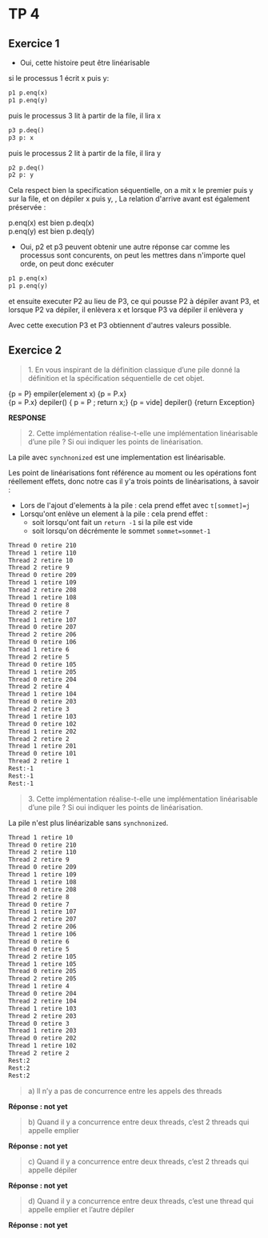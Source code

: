 # TP 4

## Exercice 1

-  Oui, cette histoire peut être linéarisable 

si le processus 1 écrit x puis y:   
```txt
p1 p.enq(x)
p1 p.enq(y)
```
    

puis le processus 3 lit à partir de la file, il lira x
```txt
p3 p.deq()
p3 p: x
```


puis le processus 2 lit à partir de la file, il  lira y
```txt
p2 p.deq()
p2 p: y
```
    

Cela respect bien la specification séquentielle, on a mit x le premier puis y sur la file, et on dépiler x puis y, , La relation d'arrive avant est également préservée :

p.enq(x) est bien p.deq(x)  
p.enq(y) est bien p.deq(y) 

- Oui, p2 et p3 peuvent obtenir une autre réponse car comme les processus sont concurents, on peut les mettres dans n'importe quel orde, on peut donc exécuter

```txt
p1 p.enq(x)
p1 p.enq(y)
```


et ensuite executer P2 au lieu de P3, ce qui pousse P2 à dépiler avant P3, et  lorsque P2 va dépiler, il enlèvera x et lorsque P3 va dépiler il enlèvera y

Avec cette execution P3 et P3 obtiennent d'autres valeurs possible.

## Exercice 2

> 1\. En vous inspirant de la définition classique d’une pile donné la définition et la spécification séquentielle de cet objet.

{p = P}    empiler(element x) {p = P.x}  
{p = P.x}  depiler() { p = P ; return x;} 
{p = vide] depiler() {return Exception}

**RESPONSE**

> 2\. Cette implémentation réalise-t-elle une implémentation linéarisable d’une pile ? Si oui indiquer les points de linéarisation.

La pile avec ```synchnonized``` est une implementation est linéarisable.

Les point de linéarisations font référence au moment ou les opérations font réellement effets, donc notre cas il y'a trois points de linéarisations, à savoir :  
- Lors de l'ajout d'elements à la pile : cela prend effet avec ```t[sommet]=j```  
- Lorsqu'ont enlève un element à la pile : cela prend effet :    
    - soit lorsqu'ont fait un ```return -1``` si la pile est vide  
    - soit lorsqu'on décrémente le sommet ```sommet=sommet-1```

```txt
Thread 0 retire 210
Thread 1 retire 110
Thread 2 retire 10
Thread 2 retire 9
Thread 0 retire 209
Thread 1 retire 109
Thread 2 retire 208
Thread 1 retire 108
Thread 0 retire 8
Thread 2 retire 7
Thread 1 retire 107
Thread 0 retire 207
Thread 2 retire 206
Thread 0 retire 106
Thread 1 retire 6
Thread 2 retire 5
Thread 0 retire 105
Thread 1 retire 205
Thread 0 retire 204
Thread 2 retire 4
Thread 1 retire 104
Thread 0 retire 203
Thread 2 retire 3
Thread 1 retire 103
Thread 0 retire 102
Thread 1 retire 202
Thread 2 retire 2
Thread 1 retire 201
Thread 0 retire 101
Thread 2 retire 1
Rest:-1
Rest:-1
Rest:-1
```


> 3\. Cette implémentation réalise-t-elle une implémentation linéarisable d’une pile ? Si oui indiquer les points de linéarisation.

La pile n'est plus linéarizable sans ```synchnonized```.

```txt
Thread 1 retire 10
Thread 0 retire 210
Thread 2 retire 110
Thread 2 retire 9
Thread 0 retire 209
Thread 1 retire 109
Thread 1 retire 108
Thread 0 retire 208
Thread 2 retire 8
Thread 0 retire 7
Thread 1 retire 107
Thread 2 retire 207
Thread 2 retire 206
Thread 1 retire 106
Thread 0 retire 6
Thread 0 retire 5
Thread 2 retire 105
Thread 1 retire 105
Thread 0 retire 205
Thread 2 retire 205
Thread 1 retire 4
Thread 0 retire 204
Thread 2 retire 104
Thread 1 retire 103
Thread 2 retire 203
Thread 0 retire 3
Thread 1 retire 203
Thread 0 retire 202
Thread 1 retire 102
Thread 2 retire 2
Rest:2
Rest:2
Rest:2
```

> a) Il n’y a pas de concurrence entre les appels des threads

**Réponse : not yet**

> b) Quand il y a concurrence entre deux threads, c’est 2 threads qui appelle emplier

**Réponse : not yet**

> c) Quand il y a concurrence entre deux threads, c’est 2 threads qui appelle dépiler

**Réponse : not yet**

> d) Quand il y a concurrence entre deux threads, c’est une thread qui appelle emplier et l’autre dépiler

**Réponse : not yet**
